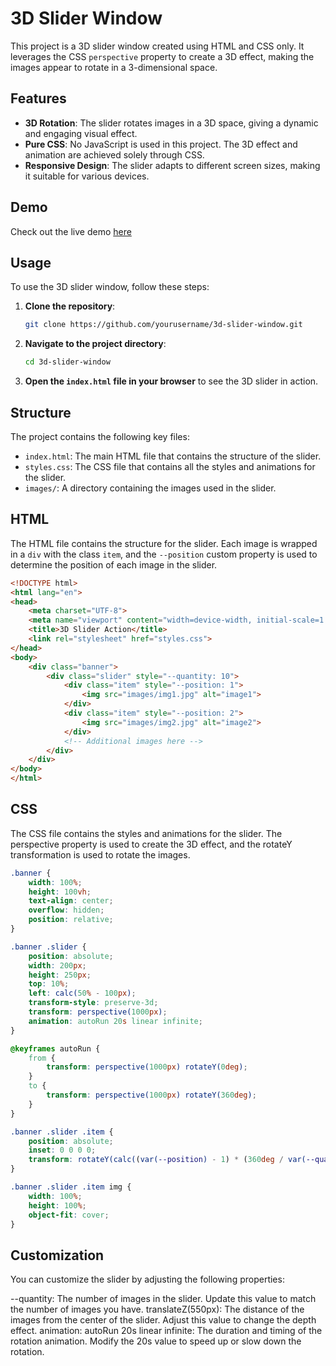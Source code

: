 # 3D Slider Window

This project is a 3D slider window created using HTML and CSS only. It leverages the CSS `perspective` property to create a 3D effect, making the images appear to rotate in a 3-dimensional space.

## Features

- **3D Rotation**: The slider rotates images in a 3D space, giving a dynamic and engaging visual effect.
- **Pure CSS**: No JavaScript is used in this project. The 3D effect and animation are achieved solely through CSS.
- **Responsive Design**: The slider adapts to different screen sizes, making it suitable for various devices.

## Demo

Check out the live demo [here](https://3-d-slider-beryl.vercel.app/)

## Usage

To use the 3D slider window, follow these steps:

1. **Clone the repository**:
    ```bash
    git clone https://github.com/yourusername/3d-slider-window.git
    ```
2. **Navigate to the project directory**:
    ```bash
    cd 3d-slider-window
    ```
3. **Open the `index.html` file in your browser** to see the 3D slider in action.

## Structure

The project contains the following key files:

- `index.html`: The main HTML file that contains the structure of the slider.
- `styles.css`: The CSS file that contains all the styles and animations for the slider.
- `images/`: A directory containing the images used in the slider.

## HTML

The HTML file contains the structure for the slider. Each image is wrapped in a `div` with the class `item`, and the `--position` custom property is used to determine the position of each image in the slider.

```html
<!DOCTYPE html>
<html lang="en">
<head>
    <meta charset="UTF-8">
    <meta name="viewport" content="width=device-width, initial-scale=1.0">
    <title>3D Slider Action</title>
    <link rel="stylesheet" href="styles.css">
</head>
<body>
    <div class="banner">
        <div class="slider" style="--quantity: 10">
            <div class="item" style="--position: 1">
                <img src="images/img1.jpg" alt="image1">
            </div>
            <div class="item" style="--position: 2">
                <img src="images/img2.jpg" alt="image2">
            </div>
            <!-- Additional images here -->
        </div>
    </div>
</body>
</html>
```
## CSS
The CSS file contains the styles and animations for the slider. The perspective property is used to create the 3D effect, and the rotateY transformation is used to rotate the images.

``` css
.banner {
    width: 100%;
    height: 100vh;
    text-align: center;
    overflow: hidden;
    position: relative;
}

.banner .slider {
    position: absolute;
    width: 200px;
    height: 250px;
    top: 10%;
    left: calc(50% - 100px);
    transform-style: preserve-3d;
    transform: perspective(1000px);
    animation: autoRun 20s linear infinite;
}

@keyframes autoRun {
    from {
        transform: perspective(1000px) rotateY(0deg);
    }
    to {
        transform: perspective(1000px) rotateY(360deg);
    }
}

.banner .slider .item {
    position: absolute;
    inset: 0 0 0 0;
    transform: rotateY(calc((var(--position) - 1) * (360deg / var(--quantity)))) translateZ(550px);
}

.banner .slider .item img {
    width: 100%;
    height: 100%;
    object-fit: cover;
}
```

## Customization
You can customize the slider by adjusting the following properties:

--quantity: The number of images in the slider. Update this value to match the number of images you have.
translateZ(550px): The distance of the images from the center of the slider. Adjust this value to change the depth effect.
animation: autoRun 20s linear infinite: The duration and timing of the rotation animation. Modify the 20s value to speed up or slow down the rotation.
